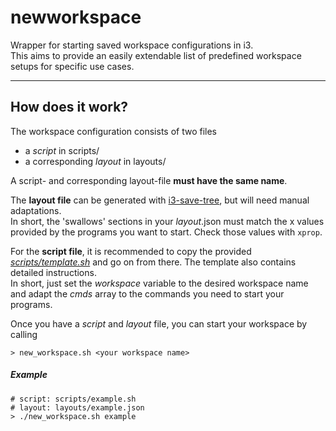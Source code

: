# newworkspace

Wrapper for starting saved workspace configurations in i3.  
This aims to provide an easily extendable list of predefined
workspace setups for specific use cases.

---

## How does it work?

The workspace configuration consists of two files

* a *script* in scripts/
* a corresponding *layout* in layouts/

A script- and corresponding layout-file **must have the same name**.

The **layout file** can be generated with [i3-save-tree](https://i3wm.org/docs/layout-saving.html), but will need manual adaptations.  
In short, the 'swallows' sections in your *layout*.json must match the x values provided by the programs you want to start. Check those values with `xprop`.

For the **script file**, it is recommended to copy the provided [*scripts/template.sh*](scripts/template.sh) and go on from there. The template also contains detailed instructions.  
In short, just set the *workspace* variable to the desired workspace name and adapt the *cmds* array to the commands you need to start your programs.

Once you have a *script* and *layout* file, you can start your workspace by calling
```
> new_workspace.sh <your workspace name>
```


##### Example

```
# script: scripts/example.sh
# layout: layouts/example.json
> ./new_workspace.sh example
```
